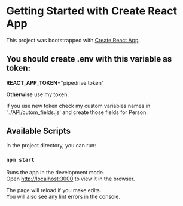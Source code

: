 # Getting Started with Create React App

This project was bootstrapped with [Create React App](https://github.com/facebook/create-react-app).

## You should create **.env** with this variable as **token**:
**REACT_APP_TOKEN**="pipedrive token"

**Otherwise** use my token.

If you use new token check my custom variables names in '../API/cutom_fields.js'
and create those fields for Person.


## Available Scripts

In the project directory, you can run:

### `npm start`

Runs the app in the development mode.\
Open [http://localhost:3000](http://localhost:3000) to view it in the browser.

The page will reload if you make edits.\
You will also see any lint errors in the console.
